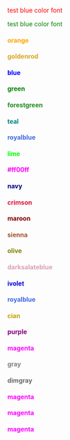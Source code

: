 <font color='red'>test blue color font</font>

<font color='green'>test blue color font</font>

<h4><font color = 'orange'>orange</font></h4>
<h4><font color = 'goldenrod'>goldenrod</font></h4>
<h4><font color = 'blue'>blue</font></h4>
<h4><font color = 'green'>green</font></h4>
<h4><font color = 'forestgreen'>forestgreen</font></h4>
<h4><font color = 'teal'>teal</font></h4>
<h4><font color = 'royalblue'>royalblue</font></h4>
<h4><font color = 'lime'>lime</font></h4>
<h4><font color = #ff00ff>#ff00ff</font></h4>
<h4><font color = 'navy'>navy</font></h4>
<h4><font color = 'crimson'>crimson</font></h4>
<h4><font color = 'maroon'>maroon</font></h4>
<h4><font color = 'sienna'>sienna</font></h4>
<h4><font color = 'olive'>olive</font></h4>
<h4><font color = 'darksalateblue'>darksalateblue</font></h4>
<h4><font color = 'ivolet'>ivolet</font></h4>
<h4><font color = 'royalblue'>royalblue</font></h4>
<h4><font color = 'cian'>cian</font></h4>
<h4><font color = 'purple'>purple</font></h4>
<h4><font color = 'magenta'>magenta</font></h4>
<h4><font color = 'gray'>gray</font></h4>
<h4><font color = 'dimgray'>dimgray</font></h4>
<h4><font color = 'magenta'>magenta</font></h4>
<h4><font color = 'magenta'>magenta</font></h4>
<h4><font color = 'magenta'>magenta</font></h4>

